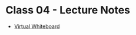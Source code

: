 # Class 04 - Lecture Notes

* [Virtual Whiteboard](https://projects.invisionapp.com/freehand/document/5h2pEFHNN)
